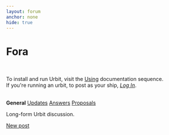 ```yaml
---
layout: forum
anchor: none
hide: true
---
```


# Fora

<br />

To install and run Urbit, visit the [Using](https://urbit.org/docs/using)
documentation sequence.\
If you're running an urbit, to post as your ship, [_Log In_](/~~/).

<br />

<nav>
  <b class="subfora active">General</b>
  <a class="subfora" href="../updates">Updates</a>
  <a class="subfora" href="./answers">Answers</a>
  <a class="subfora" href="./proposals">Proposals</a>
</nav>

Long-form Urbit discussion.

<div class="link-next">
  <a href="./general/add">New post</a>
</div>

<br />

<div><list dataPath="./general/posts" dataPreview="true" dataType="post" sortBy="bump"></list></div>

<link rel="stylesheet" href="./main.css" />

